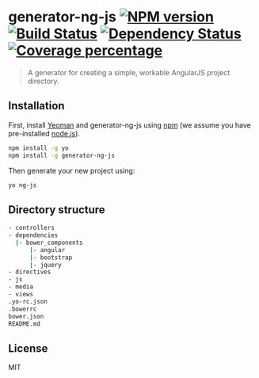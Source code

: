 # generator-ng-js [![NPM version][npm-image]][npm-url] [![Build Status][travis-image]][travis-url] [![Dependency Status][daviddm-image]][daviddm-url] [![Coverage percentage][coveralls-image]][coveralls-url]
> A generator for creating a simple, workable AngularJS project directory.

## Installation

First, install [Yeoman](http://yeoman.io) and generator-ng-js using [npm](https://www.npmjs.com/) (we assume you have pre-installed [node.js](https://nodejs.org/)).

```bash
npm install -g yo
npm install -g generator-ng-js
```

Then generate your new project using:

```bash
yo ng-js
```

## Directory structure

```bash
- controllers
- dependencies
  |- bower_components
      |- angular
      |- bootstrap
      |- jquery
- directives
- js
- media
- views
.yo-rc.json
.bowerrc
bower.json
README.md
```

## License

MIT


[npm-image]: https://badge.fury.io/js/generator-ng-js.svg
[npm-url]: https://npmjs.org/package/generator-ng-js
[travis-image]: https://travis-ci.org/nikhilraghava/generator-ng-js.svg?branch=master
[travis-url]: https://travis-ci.org/nikhilraghava/generator-ng-js
[daviddm-image]: https://david-dm.org/nikhilraghava/generator-ng-js.svg?theme=shields.io
[daviddm-url]: https://david-dm.org/nikhilraghava/generator-ng-js
[coveralls-image]: https://coveralls.io/repos/nikhilraghava/generator-ng-js/badge.svg
[coveralls-url]: https://coveralls.io/r/nikhilraghava/generator-ng-js
